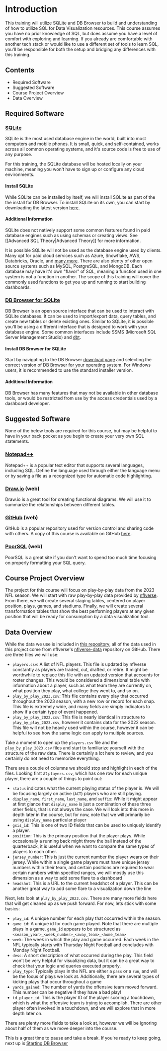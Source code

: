 # Introduction

This training will utilize SQLite and DB Browser to build and understanding of how to utilize SQL for Data Visualization resources. This course assumes you have no prior knowledge of SQL, but does assume you have a level of comfort with exploring and learning. If you already are comfortable with another tech stack or would like to use a different set of tools to learn SQL, you'll be responsible for both the setup and bridging any differences with this training.

## Contents

- Required Software
- Suggested Software
- Course Project Overview
- Data Overview

## Required Software

### [SQLite](https://www.sqlite.org/index.html)

SQLite is the most used database engine in the world, built into most computers and mobile phones. It is small, quick, and self-contained, works across all common operating systems, and it's source code is free to use of any purpose.

For this training, the SQLite database will be hosted locally on your machine, meaning you won't have to sign up or configure any cloud environments.

#### Install SQLite

While SQLite can be installed by itself, we will install SQLite as part of the the install for DB Browser. To install SQLite on its own, you can start by downloading the latest version [here](https://www.sqlite.org/index.html).

#### Additional Information

SQLite does not natively support some common features found in paid database engines such as using schemas or creating views. See [[Advanced SQL Theory|Advanced Theory]] for more information.

It is possible SQLite will not be used as the database engine used by clients. Many opt for paid cloud services such as Azure, Snowflake, AWS, Databricks, Oracle, and [many more](https://db-engines.com/en/ranking/relational+dbms). There are also plenty of other open source systems such as MySQL, PostgreSQL, and MongoDB. Each database may have it's own "flavor" of SQL, meaning a function used in one system is not a function in another. The scope of this training will cover the commonly used functions to get you up and running to start building dashboards.

### [DB Browser for SQLite](https://sqlitebrowser.org/dl/)

DB Browser is an open source interface that can be used to interact with SQLite databases. It can be used to import/export data, query tables, and create new tables or delete existing ones. Similar to SQLite, it is possible you'll be using a different interface that is designed to work with your database engine. Some common interfaces include SSMS (Microsoft SQL Server Management Studio) and [dbt](https://www.getdbt.com).

#### Install DB Browser for SQLite

Start by navigating to the DB Browser [download page](https://sqlitebrowser.org/dl/) and selecting the correct version of DB Browser for your operating system. For Windows users, it is recommended to use the standard installer version.

#### Additional Information

DB Browser has many features that may not be available in other database tools, or would be restricted from use by the access credentials used by a dashboard developer.

## Suggested Software

None of the below tools are required for this course, but may be helpful to have in your back pocket as you begin to create your very own SQL statements.

### [Notepad++](https://notepad-plus-plus.org/)

Notepad++ is a popular text editor that supports several languages, including SQL. Define the language used through either the language menu or by saving a file as a recognized type for automatic code highlighting.

### [Draw.io](https://www.drawio.com/) (web)

Draw.io is a great tool for creating functional diagrams. We will use it to summarize the relationships between different tables.

### [GitHub](https://github.com/) (web)

GitHub is a popular repository used for version control and sharing code with others. A copy of this course is available on GitHub [here](https://github.com/tmolitor002/SQL-for-Data-Viz).

### [PoorSQL](https://poorsql.com/) (web)

PoorSQL is a great site if you don't want to spend too much time focusing on properly formatting your SQL query.

## Course Project Overview

The project for this course will focus on play-by-play data from the 2023 NFL season. We will start with raw play-by-play data provided by [nflverse](https://github.com/nflverse/nflverse-data). From there, we will create several staging tables, centered on player position, plays, games, and stadiums. Finally, we will create several transformation tables that show the best performing players at any given position that will be ready for consumption by a data visualization tool.

## Data Overview

While the data we use is included in [this repository](https://github.com/tmolitor002/SQL-for-Data-Viz/releases), all of the data used in this project come from nflverse's [nflverse-data](https://github.com/nflverse/nflverse-data/releases) repository on GitHub. There are three files we will use:

- `players.csv`: A list of NFL players. This file is updated by nflverse constantly as players are traded, cut, drafted, or retire. It might be worthwhile to replace this file with an updated version that accounts for roster changes. This would be considered a dimensional table with information about a player, such as what team they are currently on, what position they play, what college they went to, and so on.
- `play_by_play_2023.csv`: This file contains every play that occurred throughout the 2023 season, with a new row or record for each snap. This file is extremely wide, and many fields are simply indicators to show if a certain type of event happened.
- `play_by_play_2022.csv`: This file is nearly identical in structure to `play_by_play_2023.csv`, however it contains data for the 2022 season. This file will not be heavily used within the course, however it can be helpful to see how the same logic can apply to multiple sources.

Take a moment to open up the `players.csv` file and the `play_by_play_2023.csv` files and start to familiarize yourself with the structure of the raw data. There is certainly a lot here to review, and you certainly do not need to memorize everything.

There are a couple of columns we should stop and highlight in each of the files. Looking first at `players.csv`, which has one row for each unique player, there are a couple of things to point out:

- `status` indicates what the current playing status of the player is. We will be focusing largely on active (`ACT`) players who are still playing.
- `display_name`, `first_name`, `last_name`, and `suffix`: While it might appear at first glance that `display_name` is just a combination of these three other fields, that is not always the case. We will look into this more in depth later in the course, but for now, note that we will primarily be using `display_name` particular player
- `gsis_id`: This is one of two ID fields that can be used to uniquely identify a player.
- `position`: This is the primary position that the player plays. While occasionally a running back might throw the ball instead of the quarterback, it is useful when we want to compare the same types of players to each other.
- `jersey_number`: This is just the current number the player wears on their jersey. While within a single game players must have unique jersey numbers within their team, and certain positions are required to wear certain numbers within specified ranges, we will mostly use this dimension as a way to add some flare to a dashboard
- `headshot`: This is a URL to the current headshot of a player. This can be another great way to add some flare to a visualization down the line

Next, lets look at `play_by_play_2023.csv`. There are many more fields here that will get cleaned up as we push forward. For now, lets stick with some basics:

- `play_id`: A unique number for each play that occurred within the season.
- `game_id`: A unique id for each game played. Note that there are multiple plays in a game. `game_id` appears to be structured as `<season_year>_<week_number>_<away_team>_<home_team>`
- `week`: The week in which the play and game occurred. Each week in the NFL typically starts with Thursday Night Football and concludes with Monday Night Football.
- `desc`: A short description of what occurred during the play. This field won't be very helpful for visualizing data, but it can be a great way to check that your logic and queries executed properly.
- `play_type`: Typically plays in the NFL are either a `pass` or a `run`, and will be the focus of plays we look at. Additionally, there are several types of kicking plays that occur throughout a game
- `yards_gained`: The number of yards the offensive team moved forward. This number can be negative if they have a bad play!
- `td_player_id`: This is the player ID of the player scoring a touchdown, which is what the offensive team is trying to accomplish. There are other player often involved in a touchdown, and we will explore that in more depth later on.

There are plenty more fields to take a look at, however we will be ignoring about half of them as we move deeper into the course.

This is a great time to pause and take a break. If you're ready to keep going, next up is [Starting DB Browser](../Week-1/01_02-Starting%20DB%20Browser.md)
